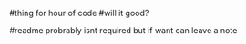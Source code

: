 #thing for hour of code
#will it good?

#readme probrably isnt required but if want can leave a note
